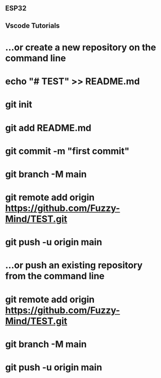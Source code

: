 ## ESP32
## Vscode Tutorials

# …or create a new repository on the command line
# echo "# TEST" >> README.md
# git init
# git add README.md
# git commit -m "first commit"
# git branch -M main
# git remote add origin https://github.com/Fuzzy-Mind/TEST.git
# git push -u origin main
# …or push an existing repository from the command line
# git remote add origin https://github.com/Fuzzy-Mind/TEST.git
# git branch -M main
# git push -u origin main

